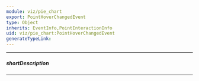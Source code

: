 ```yaml
---
module: viz/pie_chart
export: PointHoverChangedEvent
type: Object
inherits: EventInfo,PointInteractionInfo
uid: viz/pie_chart:PointHoverChangedEvent
generateTypeLink: 
---
```

---
##### shortDescription
<!-- Description goes here -->

---
<!-- Description goes here -->